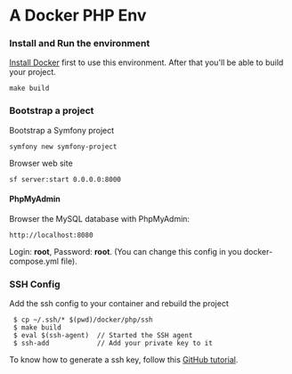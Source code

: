 A Docker PHP Env
================

### Install and Run the environment

[Install Docker](http://docs.docker.com/engine/installation/) first to use this environment.
After that you'll be able to build your project.

    make build

### Bootstrap a project

Bootstrap a Symfony project

    symfony new symfony-project

Browser web site

    sf server:start 0.0.0.0:8000

#### PhpMyAdmin

Browser the MySQL database with PhpMyAdmin:

    http://localhost:8080

Login: **root**, Password: **root**. (You can change this config in you docker-compose.yml file).

### SSH Config

Add the ssh config to your container and rebuild the project

     $ cp ~/.ssh/* $(pwd)/docker/php/ssh
     $ make build
     $ eval $(ssh-agent)  // Started the SSH agent
     $ ssh-add            // Add your private key to it

To know how to generate a ssh key,
follow this [GitHub tutorial](https://help.github.com/articles/generating-ssh-keys/).
